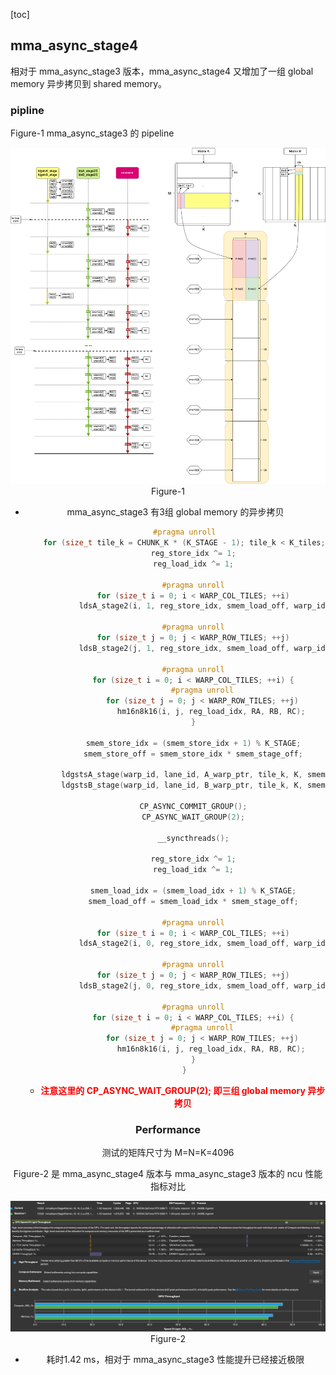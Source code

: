 [toc]

## mma_async_stage4

相对于 mma_async_stage3 版本，mma_async_stage4 又增加了一组 global memory 异步拷贝到 shared memory。




### pipline

Figure-1 mma_async_stage3 的 pipeline

<img src="imgs/pipeline.png" alt="pipeline" style="zoom:80%;" />

<center> Figure-1 <center>

* mma_async_stage3 有3组 global memory 的异步拷贝

  ```c++
      #pragma unroll
      for (size_t tile_k = CHUNK_K * (K_STAGE - 1); tile_k < K_tiles; tile_k += CHUNK_K) {
          reg_store_idx ^= 1;
          reg_load_idx ^= 1;
  
          #pragma unroll
          for (size_t i = 0; i < WARP_COL_TILES; ++i)
              ldsA_stage2(i, 1, reg_store_idx, smem_load_off, warp_id, lane_id, smemA, RA);
  
          #pragma unroll
          for (size_t j = 0; j < WARP_ROW_TILES; ++j)
              ldsB_stage2(j, 1, reg_store_idx, smem_load_off, warp_id, lane_id, smemB, RB);
  
          #pragma unroll
          for (size_t i = 0; i < WARP_COL_TILES; ++i) {
              #pragma unroll
              for (size_t j = 0; j < WARP_ROW_TILES; ++j)
                  hm16n8k16(i, j, reg_load_idx, RA, RB, RC);
          }
  
          smem_store_idx = (smem_store_idx + 1) % K_STAGE;
          smem_store_off = smem_store_idx * smem_stage_off;
  
          ldgstsA_stage(warp_id, lane_id, A_warp_ptr, tile_k, K, smemA, smem_store_off);
          ldgstsB_stage(warp_id, lane_id, B_warp_ptr, tile_k, K, smemB, smem_store_off);
  
          CP_ASYNC_COMMIT_GROUP();
          CP_ASYNC_WAIT_GROUP(2);
  
          __syncthreads();
  
          reg_store_idx ^= 1;
          reg_load_idx ^= 1;
  
          smem_load_idx = (smem_load_idx + 1) % K_STAGE;
          smem_load_off = smem_load_idx * smem_stage_off;
  
          #pragma unroll
          for (size_t i = 0; i < WARP_COL_TILES; ++i)
              ldsA_stage2(i, 0, reg_store_idx, smem_load_off, warp_id, lane_id, smemA, RA);
  
          #pragma unroll
          for (size_t j = 0; j < WARP_ROW_TILES; ++j)
              ldsB_stage2(j, 0, reg_store_idx, smem_load_off, warp_id, lane_id, smemB, RB);
  
          #pragma unroll
          for (size_t i = 0; i < WARP_COL_TILES; ++i) {
              #pragma unroll
              for (size_t j = 0; j < WARP_ROW_TILES; ++j)
                  hm16n8k16(i, j, reg_load_idx, RA, RB, RC);
          }
      }
  ```

  * **<font color='red'> 注意这里的 CP_ASYNC_WAIT_GROUP(2); 即三组 global memory 异步拷贝</font>**

  

### Performance

测试的矩阵尺寸为 M=N=K=4096

Figure-2 是 mma_async_stage4 版本与 mma_async_stage3 版本的 ncu 性能指标对比

<img src="async3-vs-async4.png" alt="async3-vs-async4" style="zoom:80%;" />

<center> Figure-2 <center>

* 耗时1.42 ms，相对于 mma_async_stage3 性能提升已经接近极限



